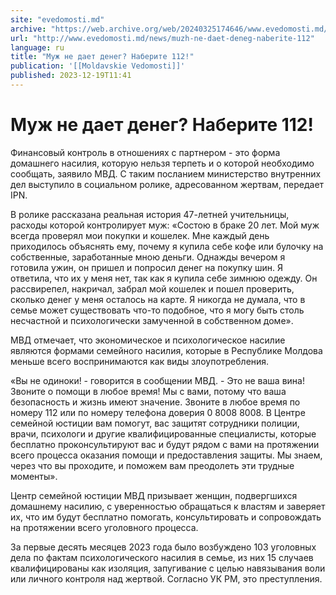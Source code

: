 ```yaml
---
site: "evedomosti.md"
archive: "https://web.archive.org/web/20240325174646/www.evedomosti.md/news/muzh-ne-daet-deneg-naberite-112"
url: "http://www.evedomosti.md/news/muzh-ne-daet-deneg-naberite-112"
language: ru
title: "Муж не дает денег? Наберите 112!"
publication: '[[Moldavskie Vedomosti]]'
published: 2023-12-19T11:41
---
```


# Муж не дает денег? Наберите 112!

Финансовый контроль в отношениях с партнером - это форма домашнего насилия, которую нельзя терпеть и о которой необходимо сообщать, заявило МВД. С таким посланием министерство внутренних дел выступило в социальном ролике, адресованном жертвам, передает IPN.

В ролике рассказана реальная история 47-летней учительницы, расходы которой контролирует муж: «Состою в браке 20 лет. Мой муж всегда проверял мои покупки и кошелек. Мне каждый день приходилось объяснять ему, почему я купила себе кофе или булочку на собственные, заработанные мною деньги. Однажды вечером я готовила ужин, он пришел и попросил денег на покупку шин. Я ответила, что их у меня нет, так как я купила себе зимнюю одежду. Он рассвирепел, накричал, забрал мой кошелек и пошел проверить, сколько денег у меня осталось на карте. Я никогда не думала, что в семье может существовать что-то подобное, что я могу быть столь несчастной и психологически замученной в собственном доме».

МВД отмечает, что экономическое и психологическое насилие являются формами семейного насилия, которые в Республике Молдова меньше всего воспринимаются как виды злоупотребления.

«Вы не одиноки! - говорится в сообщении МВД. - Это не ваша вина! Звоните о помощи в любое время! Мы с вами, потому что ваша безопасность и жизнь имеют значение. Звоните в любое время по номеру 112 или по номеру телефона доверия 0 8008 8008. В Центре семейной юстиции вам помогут, вас защитят сотрудники полиции, врачи, психологи и другие квалифицированные специалисты, которые бесплатно проконсультируют вас и будут рядом с вами на протяжении всего процесса оказания помощи и предоставления защиты. Мы знаем, через что вы проходите, и поможем вам преодолеть эти трудные моменты».

Центр семейной юстиции МВД призывает женщин, подвергшихся домашнему насилию, с уверенностью обращаться к властям и заверяет их, что им будут бесплатно помогать, консультировать и сопровождать на протяжении всего уголовного процесса.

За первые десять месяцев 2023 года было возбуждено 103 уголовных дела по фактам психологического насилия в семье, из них 15 случаев квалифицированы как изоляция, запугивание с целью навязывания воли или личного контроля над жертвой. Согласно УК РМ, это преступления.